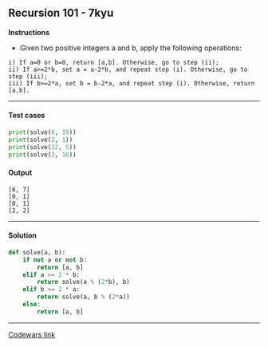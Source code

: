## Recursion 101 - 7kyu

**Instructions**

- Given two positive integers a and b, apply the following operations:

```
i) If a=0 or b=0, return [a,b]. Otherwise, go to step (ii);
ii) If a>=2*b, set a = a-2*b, and repeat step (i). Otherwise, go to step (iii);
iii) If b>=2*a, set b = b-2*a, and repeat step (i). Otherwise, return [a,b].
```

---

#### Test cases

```python
print(solve(6, 19))
print(solve(2, 1))
print(solve(22, 5))
print(solve(2, 10))
```

#### Output 
```
[6, 7]
[0, 1]
[0, 1]
[2, 2]
```

---

#### Solution

```python
def solve(a, b):
    if not a or not b:
        return [a, b]
    elif a >= 2 * b:
        return solve(a % (2*b), b)
    elif b >= 2 * a:
        return solve(a, b % (2*a))
    else:
        return [a, b]
```

---

[Codewars link](https://www.codewars.com/kata/5b752a42b11814b09c00005d)

